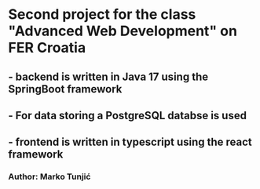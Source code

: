 # Second project for the class "Advanced Web Development" on FER Croatia
## - backend is written in Java 17 using the SpringBoot framework
## - For data storing a PostgreSQL databse is used
## - frontend is written in typescript using the react framework
### Author: Marko Tunjić
